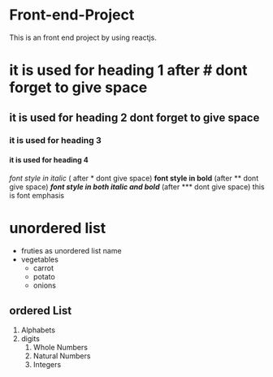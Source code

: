 # Front-end-Project
This is an front end project by using reactjs. 
# it is used for heading 1 after # dont forget to give space
## it is used for heading 2 dont forget to give space
### it is used for heading 3
#### it is used for heading 4
*font style in italic*  ( after * dont give space)
**font style in bold**   (after ** dont give space)
***font style in both italic and bold***  (after *** dont give space)
this is font emphasis 
# unordered list
* fruties as unordered list name
* vegetables
  * carrot
  * potato
  * onions
## ordered List 
1. Alphabets
2. digits
    1. Whole Numbers
    2. Natural Numbers
    3. Integers
 
  
 
